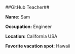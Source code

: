 ##GitHub Teacher##

**Name:** Sam

**Occupation:** Engineer

**Location:** California USA

**Favorite vacation spot:** Hawaii
